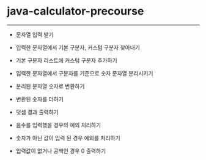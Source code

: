 # java-calculator-precourse
---

- 문자열 입력 받기

  
- 입력한 문자열에서 기본 구분자, 커스텀 구분자 찾아내기

  
- 기본 구분자 리스트에 커스텀 구분자 추가하기

  
- 입력한 문자열에서 구분자를 기준으로 숫자 문자열 분리시키기

  
- 분리된 문자열 숫자로 변환하기

  
- 변환된 숫자를 더하기

  
- 덧셈 결과 출력하기

  
- 음수를 입력했을 경우의 예외 처리하기
  
  
- 숫자가 아닌 값이 입력 된 경우 예외를 처리하기


- 입력값이 없거나 공백인 경우 0 출력하기
